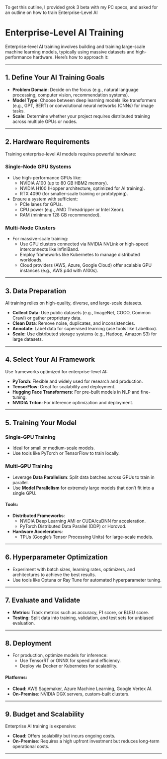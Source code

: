 To get this outline, I provided grok 3 beta with my PC specs, and asked for an outline on how to train Enterprise-Level AI

# Enterprise-Level AI Training

Enterprise-level AI training involves building and training large-scale machine learning models, typically using massive datasets and high-performance hardware. Here’s how to approach it:

---

## 1. Define Your AI Training Goals

- **Problem Domain**: Decide on the focus (e.g., natural language processing, computer vision, recommendation systems).
- **Model Type**: Choose between deep learning models like transformers (e.g., GPT, BERT) or convolutional neural networks (CNNs) for image tasks.
- **Scale**: Determine whether your project requires distributed training across multiple GPUs or nodes.

---

## 2. Hardware Requirements

Training enterprise-level AI models requires powerful hardware:

### Single-Node GPU Systems
- Use high-performance GPUs like:
  - NVIDIA A100 (up to 80 GB HBM2 memory).
  - NVIDIA H100 (Hopper architecture, optimized for AI training).
  - RTX 4090 (for smaller-scale training or prototyping).
- Ensure a system with sufficient:
  - PCIe lanes for GPUs.
  - CPU power (e.g., AMD Threadripper or Intel Xeon).
  - RAM (minimum 128 GB recommended).

### Multi-Node Clusters
- For massive-scale training:
  - Use GPU clusters connected via NVIDIA NVLink or high-speed interconnects like InfiniBand.
  - Employ frameworks like Kubernetes to manage distributed workloads.
  - Cloud providers (AWS, Azure, Google Cloud) offer scalable GPU instances (e.g., AWS p4d with A100s).

---

## 3. Data Preparation

AI training relies on high-quality, diverse, and large-scale datasets.

- **Collect Data**: Use public datasets (e.g., ImageNet, COCO, Common Crawl) or gather proprietary data.
- **Clean Data**: Remove noise, duplicates, and inconsistencies.
- **Annotate**: Label data for supervised learning (use tools like Labelbox).
- **Scale**: Use distributed storage systems (e.g., Hadoop, Amazon S3) for large datasets.

---

## 4. Select Your AI Framework

Use frameworks optimized for enterprise-level AI:

- **PyTorch**: Flexible and widely used for research and production.
- **TensorFlow**: Great for scalability and deployment.
- **Hugging Face Transformers**: For pre-built models in NLP and fine-tuning.
- **NVIDIA Triton**: For inference optimization and deployment.

---

## 5. Training Your Model

### Single-GPU Training
- Ideal for small or medium-scale models.
- Use tools like PyTorch or TensorFlow to train locally.

### Multi-GPU Training
- Leverage **Data Parallelism**: Split data batches across GPUs to train in parallel.
- Use **Model Parallelism** for extremely large models that don’t fit into a single GPU.

#### Tools:
- **Distributed Frameworks**:
  - NVIDIA Deep Learning AMI or CUDA/cuDNN for acceleration.
  - PyTorch Distributed Data Parallel (DDP) or Horovod.
- **Hardware Accelerators**:
  - TPUs (Google’s Tensor Processing Units) for large-scale models.

---

## 6. Hyperparameter Optimization
- Experiment with batch sizes, learning rates, optimizers, and architectures to achieve the best results.
- Use tools like Optuna or Ray Tune for automated hyperparameter tuning.

---

## 7. Evaluate and Validate
- **Metrics**: Track metrics such as accuracy, F1 score, or BLEU score.
- **Testing**: Split data into training, validation, and test sets for unbiased evaluation.

---

## 8. Deployment
- For production, optimize models for inference:
  - Use TensorRT or ONNX for speed and efficiency.
  - Deploy via Docker or Kubernetes for scalability.

#### Platforms:
- **Cloud**: AWS Sagemaker, Azure Machine Learning, Google Vertex AI.
- **On-Premise**: NVIDIA DGX servers, custom-built clusters.

---

## 9. Budget and Scalability

Enterprise AI training is expensive:
- **Cloud**: Offers scalability but incurs ongoing costs.
- **On-Premise**: Requires a high upfront investment but reduces long-term operational costs.

---
